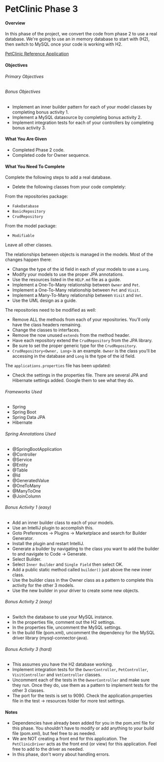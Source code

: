 # PetClinic Phase 3

#### Overview
In this phase of the project, we convert the code from phase 2 to use a real database.
We're going to use an in memory database to start with (H2), then switch to MySQL once your code is working with H2. 

[PetClinic Reference Application](http://petclinic.cognizantacademy.com)

#### Objectives
###### Primary Objectives

###### Bonus Objectives
* Implement an inner builder pattern for each of your model classes by completing bonus activity 1.
* Implement a MySQL datasource by completing bonus activity 2.
* Implement integration tests for each of your controllers by completing bonus activity 3.

#### What You Are Given

* Completed Phase 2 code.
* Completed code for Owner sequence.

#### What You Need To Complete
Complete the following steps to add a real database.  

* Delete the following classes from your code completely:

From the repositories package:
- `FakeDatabase`
- `BasicRepository`
- `CrudRepository`

From the model package:
- `Modifiable`

Leave all other classes.

The relationships between objects is managed in the models.  Most of the changes happen there:

* Change the type of the id field in each of your models to use a `Long`.
* Modify your models to use the proper JPA annotations.
* Use the resources listed in the `HELP.md` file as a guide.
* Implement a One-To-Many relationship between `Owner` and `Pet`.
* Implement a One-To-Many relationship between `Pet` and `Visit`.
* Implement a Many-To-Many relationship between `Visit` and `Vet`.
* Use the UML design as a guide.

The repositories need to be modified as well:

* Remove ALL the methods from each of your repositories.  You'll only have the class headers remaining.
* Change the classes to interfaces.
* Remove the now unused `extends` from the method header.
* Have each repository extend the `CrudRepository` from the JPA library.
* Be sure to set the proper generic type for the `CrudRepository`.
* `CrudRepository<Owner, Long>` is an example.  `Owner` is the class you'll be accessing in the database and `Long` is the type of the id field.

The `applications.properties` file has been updated:

* Check the settings in the properties file.  There are several JPA and Hibernate settings added.  Google them to see what they do.

###### Frameworks Used
* Spring
* Spring Boot
* Spring Data JPA
* Hibernate

###### Spring Annotations Used
* @SpringBootApplication
* @Controller
* @Service
* @Entity
* @Table
* @Id
* @GeneratedValue
* @OneToMany
* @ManyToOne
* @JoinColumn


###### Bonus Activity 1 (easy)
* Add an inner builder class to each of your models.
* Use an IntelliJ plugin to accomplish this.
* Goto Preferences -> Plugins -> Marketplace and search for Builder Generator.
* Install the plugin and restart IntelliJ.
* Generate a builder by navigating to the class you want to add the builder to and navigate to Code -> Generate.
* Select Builder.
* Select `Inner Builder` and `Single Field` then select OK.
* Add a public static method called `builder()` just above the new inner class.  
* Use the builder class in thw Owner class as a pattern to complete this activity for the other 3 models.
* Use the new builder in your driver to create some new objects.

###### Bonus Activity 2 (easy) 
* Switch the database to use your MySQL instance.
* In the properties file, comment out the H2 settings.
* In the properties file, uncomment the MySQL settings.
* In the build file (pom.xml), uncomment the dependency for the MySQL driver library (mysql-connector-java).

###### Bonus Activity 3 (hard)
* This assumes you have the H2 database working.
* Implement integration tests for the `OwnerController`, `PetController`, `VisitController` and `VetController` classes.
* Uncomment each of the tests in the `OwnerController` and make sure they run.  Once they do, use them as a pattern to implement tests for the other 3 classes.
* The port for the tests is set to 9090.  Check the application.properties file in the test -> resources folder for more test settings.

#### Notes
* Dependencies have already been added for you in the pom.xml file for this phase.  You shouldn't have to modify or add anything to your build file (pom.xml), but feel free to as needed.
* We are NOT creating a front end for this application.  The `PetClinicDriver` acts as the front end (or view) for this application. Feel free to add to the driver as needed.
* In this phase, don't worry about handling errors.